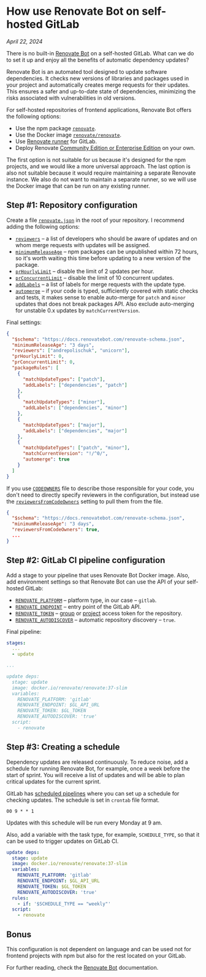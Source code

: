 # How use Renovate Bot on self-hosted GitLab

_April 22, 2024_

There is no built-in [Renovate Bot](https://github.com/renovatebot/renovate) on a self-hosted GitLab. What can we do to set it up and enjoy all the benefits of automatic dependency updates?

Renovate Bot is an automated tool designed to update software dependencies. It checks new versions of libraries and packages used in your project and automatically creates merge requests for their updates. This ensures a safer and up-to-date state of dependencies, minimizing the risks associated with vulnerabilities in old versions.

For self-hosted repositories of frontend applications, Renovate Bot offers the following options:

* Use the npm package [`renovate`](https://www.npmjs.com/package/renovate).
* Use the Docker image [`renovate/renovate`](https://hub.docker.com/r/renovate/renovate/).
* Use [Renovate runner](https://gitlab.com/renovate-bot/renovate-runner/) for GitLab.
* Deploy Renovate [Community Edition or Enterprise Edition](https://github.com/mend/renovate-ce-ee) on your own.

The first option is not suitable for us because it's designed for the npm projects, and we would like a more universal approach. The last option is also not suitable because it would require maintaining a separate Renovate instance. We also do not want to maintain a separate runner, so we will use the Docker image that can be run on any existing runner.

## Step #1: Repository configuration

Create a file [`renovate.json`](https://docs.renovatebot.com/configuration-options/) in the root of your repository. I recommend adding the following options:

* [`reviewers`](https://docs.renovatebot.com/configuration-options/#reviewers) – a list of developers who should be aware of updates and on whom merge requests with updates will be assigned.
* [`minimumReleaseAge`](https://docs.renovatebot.com/configuration-options/#minimumreleaseage) – npm packages can be unpublished within 72 hours, so it's worth waiting this time before updating to a new version of the package.
* [`prHourlyLimit`](https://docs.renovatebot.com/configuration-options/#prhourlylimit) – disable the limit of 2 updates per hour.
* [`prConcurrentLimit`](https://docs.renovatebot.com/configuration-options/#prconcurrentlimit) – disable the limit of 10 concurrent updates.
* [`addLabels`](https://docs.renovatebot.com/configuration-options/#addlabels) – a list of labels for merge requests with the update type.
* [`automerge`](https://docs.renovatebot.com/configuration-options/#automerge) – if your code is typed, sufficiently covered with static checks and tests, it makes sense to enable auto-merge for `patch` and `minor` updates that does not break packages API. Also exclude auto-merging for unstable 0.x updates by `matchCurrentVersion`.

Final settings:

```json
{
  "$schema": "https://docs.renovatebot.com/renovate-schema.json",
  "minimumReleaseAge": "3 days",
  "reviewers": ["andrepolischuk", "unicorn"],
  "prHourlyLimit": 0,
  "prConcurrentLimit": 0,
  "packageRules": [
    {
      "matchUpdateTypes": ["patch"],
      "addLabels": ["dependencies", "patch"]
    },
    {
      "matchUpdateTypes": ["minor"],
      "addLabels": ["dependencies", "minor"]
    },
    {
      "matchUpdateTypes": ["major"],
      "addLabels": ["dependencies", "major"]
    },
    {
      "matchUpdateTypes": ["patch", "minor"],
      "matchCurrentVersion": "!/^0/",
      "automerge": true
    }
  ]
}
```

If you use [`CODEOWNERS`](https://docs.gitlab.com/ee/user/project/codeowners/index.html#codeowners-file) file to describe those responsible for your code, you don't need to directly specify reviewers in the configuration, but instead use the [`reviewersFromCodeOwners`](https://docs.renovatebot.com/configuration-options/#reviewersfromcodeowners) setting to pull them from the file.

```json
{
  "$schema": "https://docs.renovatebot.com/renovate-schema.json",
  "minimumReleaseAge": "3 days",
  "reviewersFromCodeOwners": true,
  ...
}
```

## Step #2: GitLab CI pipeline configuration

Add a stage to your pipeline that uses Renovate Bot Docker image. Also, add environment settings so that Renovate Bot can use the API of your self-hosted GitLab:

* [`RENOVATE_PLATFORM`](https://docs.renovatebot.com/self-hosted-configuration/#platform) – platform type, in our case – `gitlab`.
* [`RENOVATE_ENDPOINT`](https://docs.renovatebot.com/self-hosted-configuration/#endpoint) – entry point of the GitLab API.
* [`RENOVATE_TOKEN`](https://docs.renovatebot.com/self-hosted-configuration/#token) – [group](https://docs.gitlab.com/ee/user/group/settings/group_access_tokens.html) or [project](https://docs.gitlab.com/ee/user/project/settings/project_access_tokens.html) access token for the repository.
* [`RENOVATE_AUTODISCOVER`](https://docs.renovatebot.com/self-hosted-configuration/#autodiscover) – automatic repository discovery – `true`.

Final pipeline:

```yml
stages:
  ...
  - update

...

update deps:
  stage: update
  image: docker.io/renovate/renovate:37-slim
  variables:
    RENOVATE_PLATFORM: 'gitlab'
    RENOVATE_ENDPOINT: $GL_API_URL
    RENOVATE_TOKEN: $GL_TOKEN
    RENOVATE_AUTODISCOVER: 'true'
  script:
    - renovate
```

## Step #3: Creating a schedule

Dependency updates are released continuously. To reduce noise, add a schedule for running Renovate Bot, for example, once a week before the start of sprint. You will receive a list of updates and will be able to plan critical updates for the current sprint.

GitLab has [scheduled pipelines](https://docs.gitlab.com/ee/ci/pipelines/schedules.html) where you can set up a schedule for checking updates. The schedule is set in `crontab` file format.

```crontab
00 9 * * 1
```

Updates with this schedule will be run every Monday at 9 am.

Also, add a variable with the task type, for example, `SCHEDULE_TYPE`, so that it can be used to trigger updates on GitLab CI.

```yml
update deps:
  stage: update
  image: docker.io/renovate/renovate:37-slim
  variables:
    RENOVATE_PLATFORM: 'gitlab'
    RENOVATE_ENDPOINT: $GL_API_URL
    RENOVATE_TOKEN: $GL_TOKEN
    RENOVATE_AUTODISCOVER: 'true'
  rules:
    - if: '$SCHEDULE_TYPE == "weekly"'
  script:
    - renovate
```

## Bonus

This configuration is not dependent on language and can be used not for frontend projects with npm but also for the rest located on your GitLab.

For further reading, check the [Renovate Bot](https://docs.renovatebot.com) documentation.
